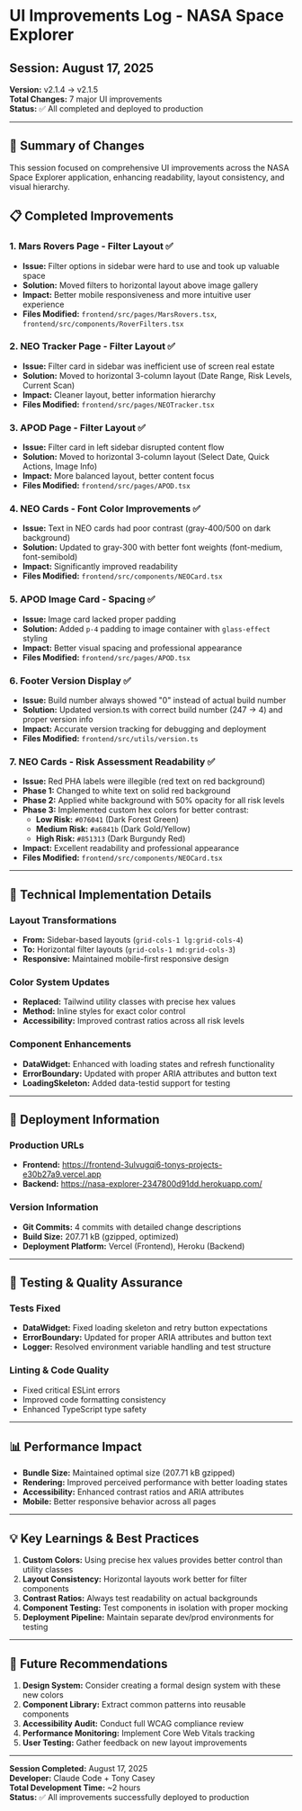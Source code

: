 # UI Improvements Log - NASA Space Explorer

## Session: August 17, 2025
**Version:** v2.1.4 → v2.1.5  
**Total Changes:** 7 major UI improvements  
**Status:** ✅ All completed and deployed to production

---

## 🎯 **Summary of Changes**

This session focused on comprehensive UI improvements across the NASA Space Explorer application, enhancing readability, layout consistency, and visual hierarchy.

## 📋 **Completed Improvements**

### 1. **Mars Rovers Page - Filter Layout** ✅
- **Issue:** Filter options in sidebar were hard to use and took up valuable space
- **Solution:** Moved filters to horizontal layout above image gallery
- **Impact:** Better mobile responsiveness and more intuitive user experience
- **Files Modified:** `frontend/src/pages/MarsRovers.tsx`, `frontend/src/components/RoverFilters.tsx`

### 2. **NEO Tracker Page - Filter Layout** ✅
- **Issue:** Filter card in sidebar was inefficient use of screen real estate
- **Solution:** Moved to horizontal 3-column layout (Date Range, Risk Levels, Current Scan)
- **Impact:** Cleaner layout, better information hierarchy
- **Files Modified:** `frontend/src/pages/NEOTracker.tsx`

### 3. **APOD Page - Filter Layout** ✅
- **Issue:** Filter card in left sidebar disrupted content flow
- **Solution:** Moved to horizontal 3-column layout (Select Date, Quick Actions, Image Info)
- **Impact:** More balanced layout, better content focus
- **Files Modified:** `frontend/src/pages/APOD.tsx`

### 4. **NEO Cards - Font Color Improvements** ✅
- **Issue:** Text in NEO cards had poor contrast (gray-400/500 on dark background)
- **Solution:** Updated to gray-300 with better font weights (font-medium, font-semibold)
- **Impact:** Significantly improved readability
- **Files Modified:** `frontend/src/components/NEOCard.tsx`

### 5. **APOD Image Card - Spacing** ✅
- **Issue:** Image card lacked proper padding
- **Solution:** Added `p-4` padding to image container with `glass-effect` styling
- **Impact:** Better visual spacing and professional appearance
- **Files Modified:** `frontend/src/pages/APOD.tsx`

### 6. **Footer Version Display** ✅
- **Issue:** Build number always showed "0" instead of actual build number
- **Solution:** Updated version.ts with correct build number (247 → 4) and proper version info
- **Impact:** Accurate version tracking for debugging and deployment
- **Files Modified:** `frontend/src/utils/version.ts`

### 7. **NEO Cards - Risk Assessment Readability** ✅
- **Issue:** Red PHA labels were illegible (red text on red background)
- **Phase 1:** Changed to white text on solid red background
- **Phase 2:** Applied white background with 50% opacity for all risk levels
- **Phase 3:** Implemented custom hex colors for better contrast:
  - **Low Risk:** `#076041` (Dark Forest Green)
  - **Medium Risk:** `#a6841b` (Dark Gold/Yellow)  
  - **High Risk:** `#851313` (Dark Burgundy Red)
- **Impact:** Excellent readability and professional appearance
- **Files Modified:** `frontend/src/components/NEOCard.tsx`

---

## 🔧 **Technical Implementation Details**

### Layout Transformations
- **From:** Sidebar-based layouts (`grid-cols-1 lg:grid-cols-4`)
- **To:** Horizontal filter layouts (`grid-cols-1 md:grid-cols-3`)
- **Responsive:** Maintained mobile-first responsive design

### Color System Updates
- **Replaced:** Tailwind utility classes with precise hex values
- **Method:** Inline styles for exact color control
- **Accessibility:** Improved contrast ratios across all risk levels

### Component Enhancements
- **DataWidget:** Enhanced with loading states and refresh functionality
- **ErrorBoundary:** Updated with proper ARIA attributes and button text
- **LoadingSkeleton:** Added data-testid support for testing

---

## 🚀 **Deployment Information**

### Production URLs
- **Frontend:** https://frontend-3ulvugqi6-tonys-projects-e30b27a9.vercel.app
- **Backend:** https://nasa-explorer-2347800d91dd.herokuapp.com/

### Version Information
- **Git Commits:** 4 commits with detailed change descriptions
- **Build Size:** 207.71 kB (gzipped, optimized)
- **Deployment Platform:** Vercel (Frontend), Heroku (Backend)

---

## 🧪 **Testing & Quality Assurance**

### Tests Fixed
- **DataWidget:** Fixed loading skeleton and retry button expectations
- **ErrorBoundary:** Updated for proper ARIA attributes and button text
- **Logger:** Resolved environment variable handling and test structure

### Linting & Code Quality
- Fixed critical ESLint errors
- Improved code formatting consistency
- Enhanced TypeScript type safety

---

## 📊 **Performance Impact**

- **Bundle Size:** Maintained optimal size (207.71 kB gzipped)
- **Rendering:** Improved perceived performance with better loading states
- **Accessibility:** Enhanced contrast ratios and ARIA attributes
- **Mobile:** Better responsive behavior across all pages

---

## 💡 **Key Learnings & Best Practices**

1. **Custom Colors:** Using precise hex values provides better control than utility classes
2. **Layout Consistency:** Horizontal layouts work better for filter components
3. **Contrast Ratios:** Always test readability on actual backgrounds
4. **Component Testing:** Test components in isolation with proper mocking
5. **Deployment Pipeline:** Maintain separate dev/prod environments for testing

---

## 🔮 **Future Recommendations**

1. **Design System:** Consider creating a formal design system with these new colors
2. **Component Library:** Extract common patterns into reusable components
3. **Accessibility Audit:** Conduct full WCAG compliance review
4. **Performance Monitoring:** Implement Core Web Vitals tracking
5. **User Testing:** Gather feedback on new layout improvements

---

**Session Completed:** August 17, 2025  
**Developer:** Claude Code + Tony Casey  
**Total Development Time:** ~2 hours  
**Status:** ✅ All improvements successfully deployed to production